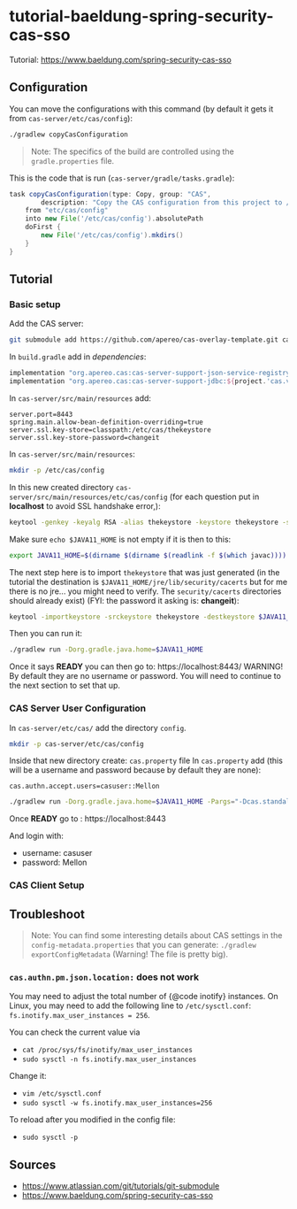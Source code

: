 # tutorial-baeldung-spring-security-cas-sso
Tutorial: https://www.baeldung.com/spring-security-cas-sso

## Configuration
You can move the configurations with this command (by default it gets it from `cas-server/etc/cas/config`): 
```bash
./gradlew copyCasConfiguration
```
> Note: The specifics of the build are controlled using the `gradle.properties` file.

This is the code that is run (`cas-server/gradle/tasks.gradle`): 
```groovy
task copyCasConfiguration(type: Copy, group: "CAS",
        description: "Copy the CAS configuration from this project to /etc/cas/config") {
    from "etc/cas/config"
    into new File('/etc/cas/config').absolutePath
    doFirst {
        new File('/etc/cas/config').mkdirs()
    }
}
```

## Tutorial
### Basic setup
Add the CAS server: 
```bash
git submodule add https://github.com/apereo/cas-overlay-template.git cas-server
```
In `build.gradle` add in *dependencies*: 
```groovy
implementation "org.apereo.cas:cas-server-support-json-service-registry:${project.'cas.version'}"
implementation "org.apereo.cas:cas-server-support-jdbc:${project.'cas.version'}"
```
In `cas-server/src/main/resources` add: 
```properties
server.port=8443
spring.main.allow-bean-definition-overriding=true
server.ssl.key-store=classpath:/etc/cas/thekeystore
server.ssl.key-store-password=changeit
```
In `cas-server/src/main/resources`:
```bash
mkdir -p /etc/cas/config
```
In this new created directory `cas-server/src/main/resources/etc/cas/config` (for each question put in **localhost** to avoid SSL handshake error,): 
```bash
keytool -genkey -keyalg RSA -alias thekeystore -keystore thekeystore -storepass changeit -validity 360 -keysize 2048
```
Make sure `echo $JAVA11_HOME` is not empty if it is then to this: 
```bash
export JAVA11_HOME=$(dirname $(dirname $(readlink -f $(which javac))))
```
The next step here is to import `thekeystore` that was just generated (in the tutorial the destination is `$JAVA11_HOME/jre/lib/security/cacerts` but for me there is no jre... you might need to verify. The `security/cacerts` directories should already exist) (FYI: the password it asking is: **changeit**): 
```bash
keytool -importkeystore -srckeystore thekeystore -destkeystore $JAVA11_HOME/lib/security/cacerts
```
Then you can run it: 
```bash
./gradlew run -Dorg.gradle.java.home=$JAVA11_HOME
```
Once it says **READY** you can then go to: https://localhost:8443/
WARNING! By default they are no username or password. You will need to continue to the next section to set that up.
### CAS Server User Configuration
In `cas-server/etc/cas/` add the directory `config`.
```bash
mkdir -p cas-server/etc/cas/config
```
Inside that new directory create: `cas.property` file
In `cas.property` add (this will be a username and password because by default they are none): 
```properties
cas.authn.accept.users=casuser::Mellon
```
```bash
./gradlew run -Dorg.gradle.java.home=$JAVA11_HOME -Pargs="-Dcas.standalone.configurationDirectory=/cas-server/src/main/resources/etc/cas/config"
```
Once **READY** go to : https://localhost:8443

And login with:
- username: casuser
- password: Mellon
### CAS Client Setup

## Troubleshoot
> Note: You can find some interesting details about CAS settings in the `config-metadata.properties` that you can generate: `./gradlew exportConfigMetadata` (Warning! The file is pretty big).
### `cas.authn.pm.json.location:` does not work
You may need to adjust the total number of {@code inotify} instances. On Linux, you may need to add the
following line to `/etc/sysctl.conf`: `fs.inotify.max_user_instances = 256`.

You can check the current value via 
- `cat /proc/sys/fs/inotify/max_user_instances`
- `sudo sysctl -n fs.inotify.max_user_instances`

Change it: 
- `vim /etc/sysctl.conf`
- `sudo sysctl -w fs.inotify.max_user_instances=256`

To reload after you modified in the config file:
- `sudo sysctl -p`

## Sources
- https://www.atlassian.com/git/tutorials/git-submodule
- https://www.baeldung.com/spring-security-cas-sso